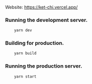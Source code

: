 
Website: https://ket-chi.vercel.app/

### Running the development server.

```bash
    yarn dev
```

### Building for production.

```bash
    yarn build
```

### Running the production server.

```bash
    yarn start
```

